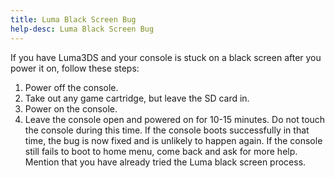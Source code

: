 ```yaml
---
title: Luma Black Screen Bug
help-desc: Luma Black Screen Bug
---
```


If you have Luma3DS and your console is stuck on a black screen after you power it on, follow these steps:
1. Power off the console.
2. Take out any game cartridge, but leave the SD card in.
3. Power on the console.
4. Leave the console open and powered on for 10-15 minutes. Do not touch the console during this time.
If the console boots successfully in that time, the bug is now fixed and is unlikely to happen again. If the console still fails to boot to home menu, come back and ask for more help. Mention that you have already tried the Luma black screen process.
